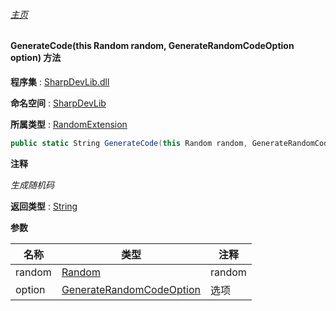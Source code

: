 ###### [主页](./Index.md "主页")

#### GenerateCode(this Random random, GenerateRandomCodeOption option) 方法

**程序集** : [SharpDevLib.dll](./SharpDevLib.assembly.md "SharpDevLib.dll")

**命名空间** : [SharpDevLib](./SharpDevLib.namespace.md "SharpDevLib")

**所属类型** : [RandomExtension](./SharpDevLib.RandomExtension.md "RandomExtension")

``` csharp
public static String GenerateCode(this Random random, GenerateRandomCodeOption option)
```

**注释**

*生成随机码*



**返回类型** : [String](https://learn.microsoft.com/en-us/dotnet/api/system.string "String")


**参数**

|名称|类型|注释|
|---|---|---|
|random|[Random](https://learn.microsoft.com/en-us/dotnet/api/system.random "Random")|random|
|option|[GenerateRandomCodeOption](./SharpDevLib.GenerateRandomCodeOption.md "GenerateRandomCodeOption")|选项|


